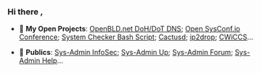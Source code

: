 ### Hi there ,<!--<a href="https://lab.sys-adm.in/" target="blank"><img align="center" src="res/hi-hand.gif" alt="Sys-Admin & InfoSec Channel" height="24" /></a>-->

<!--* 🏂 **Whoami**: 
I am Groot 
-->
* 🚜 **My Open Projects**: 
[OpenBLD.net DoH/DoT DNS](https://openbld.net/); [Open SysConf.io Conference](https://sysconf.io/); [System Checker Bash Script](https://system-checks.org/); [Cactusd](https://github.com/m0zgen/cactusd); [ip2drop](https://github.com/m0zgen/ip2drop); [CWiCCS](https://cwiccs.sys-adm.in/)...

* 🧘 **Publics**:
[Sys-Admin InfoSec](https://t.me/sysadm_in_channel); [Sys-Admin Up](https://t.me/sysadm_in_up); [Sys-Admin Forum](https://forum.sys-adm.in/); [Sys-Admin Help](https://t.me/sysadm_in)...

<!-- <img src="https://github-readme-stats.vercel.app/api?username=m0zgen&show_icons=true&theme=vue-dark" alt="Github statistics" align="left"> -->

<!-- * <a href="https://www.linkedin.com/in/yevgeniy-goncharov/" target="blank"><img align="center" src="res/linkedin.svg" alt="m0zgen" height="18" /></a> <a href="https://stackoverflow.com/users/1928123/m0zgen" target="blank"><img align="center" src="res/stackoverflow.svg" alt="user:1928123" height="18" /></a> <a href="https://t.me/sysadm_in_channel" target="blank"><img align="center" src="res/telegram.gif" alt="Sys-Admin & InfoSec Channel" height="18" /></a> -->


<!--
**m0zgen/m0zgen** is a ✨ _special_ ✨ repository because its `README.md` (this file) appears on your GitHub profile.

Here are some ideas to get you started:

- 🔭 I’m currently working on ...
- 🌱 I’m currently learning ...
- 👯 I’m looking to collaborate on ...
- 🤔 I’m looking for help with ...
- 💬 Ask me about ...
- 📫 How to reach me: ...
- 😄 Pronouns: ...
- ⚡ Fun fact: ...
-->



